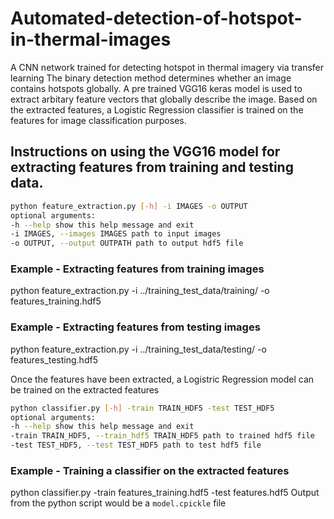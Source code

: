 # Automated-detection-of-hotspot-in-thermal-images
A  CNN network trained for detecting hotspot in thermal imagery via transfer learning
The binary detection method determines whether an image contains hotspots globally. 
A pre trained VGG16 keras model is used to extract arbitary feature vectors that globally describe the image. Based on the extracted features, a Logistic Regression classifier is trained on the features for image classification purposes.

## Instructions on using the VGG16 model for extracting features from training and testing data.

```bash
python feature_extraction.py [-h] -i IMAGES -o OUTPUT
optional arguments:
-h --help show this help message and exit
-i IMAGES, --images IMAGES path to input images
-o OUTPUT, --output OUTPATH path to output hdf5 file
```
### Example - Extracting features from training images
  python feature_extraction.py -i ../training_test_data/training/ -o features_training.hdf5
  
### Example - Extracting features from testing images
  python feature_extraction.py -i ../training_test_data/testing/ -o features_testing.hdf5

Once the features have been extracted, a Logistric Regression model can be trained on the extracted features

```bash
python classifier.py [-h] -train TRAIN_HDF5 -test TEST_HDF5
optional arguments:
-h --help show this help message and exit
-train TRAIN_HDF5, --train_hdf5 TRAIN_HDF5 path to trained hdf5 file
-test TEST_HDF5, --test TEST_HDF5 path to test hdf5 file
```
### Example - Training a classifier on the extracted features
  python classifier.py -train features_training.hdf5 -test features.hdf5
Output from the python script would be a `model.cpickle` file
  
